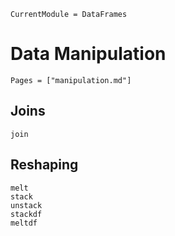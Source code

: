 
```@meta
CurrentModule = DataFrames
```

# Data Manipulation
    
```@index
Pages = ["manipulation.md"]
```

## Joins

```@docs
join
```
    
## Reshaping

```@docs
melt 
stack
unstack
stackdf
meltdf
```
